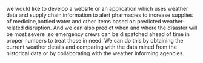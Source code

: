 we would like to develop a website or an application which uses weather data and supply chain information to alert pharmacies to increase supplies of medicine,bottled water and other items based on predicted weather-related disruption.
And we can also predict when and where the disaster will be most severe ,so emergency crews can be dispatched ahead of time in proper numbers to treat those in need.
We can do this by obtaining the current weather details and comparing with the data mined from the historical data or by collaborating with the weather informing agencies.

